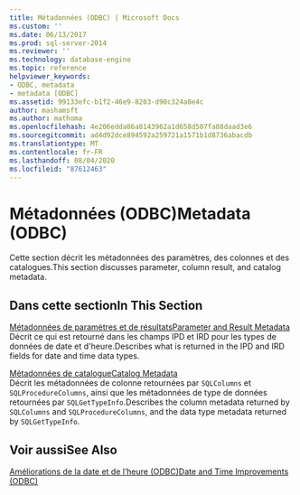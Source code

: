 ```yaml
---
title: Métadonnées (ODBC) | Microsoft Docs
ms.custom: ''
ms.date: 06/13/2017
ms.prod: sql-server-2014
ms.reviewer: ''
ms.technology: database-engine
ms.topic: reference
helpviewer_keywords:
- ODBC, metadata
- metadata [ODBC]
ms.assetid: 99133efc-b1f2-46e9-8203-d90c324a8e4c
author: mashamsft
ms.author: mathoma
ms.openlocfilehash: 4e206edda86a8143962a1d658d507fa88daad3e6
ms.sourcegitcommit: ad4d92dce894592a259721a1571b1d8736abacdb
ms.translationtype: MT
ms.contentlocale: fr-FR
ms.lasthandoff: 08/04/2020
ms.locfileid: "87612463"
---
```

# <a name="metadata-odbc"></a><span data-ttu-id="77f23-102">Métadonnées (ODBC)</span><span class="sxs-lookup"><span data-stu-id="77f23-102">Metadata (ODBC)</span></span>
  <span data-ttu-id="77f23-103">Cette section décrit les métadonnées des paramètres, des colonnes et des catalogues.</span><span class="sxs-lookup"><span data-stu-id="77f23-103">This section discusses parameter, column result, and catalog metadata.</span></span>  
  
## <a name="in-this-section"></a><span data-ttu-id="77f23-104">Dans cette section</span><span class="sxs-lookup"><span data-stu-id="77f23-104">In This Section</span></span>  
 [<span data-ttu-id="77f23-105">Métadonnées de paramètres et de résultats</span><span class="sxs-lookup"><span data-stu-id="77f23-105">Parameter and Result Metadata</span></span>](../../relational-databases/native-client-odbc-date-time/metadata-parameter-and-result.md)  
 <span data-ttu-id="77f23-106">Décrit ce qui est retourné dans les champs IPD et IRD pour les types de données de date et d'heure.</span><span class="sxs-lookup"><span data-stu-id="77f23-106">Describes what is returned in the IPD and IRD fields for date and time data types.</span></span>  
  
 [<span data-ttu-id="77f23-107">Métadonnées de catalogue</span><span class="sxs-lookup"><span data-stu-id="77f23-107">Catalog Metadata</span></span>](../../relational-databases/native-client-odbc-date-time/metadata-catalog.md)  
 <span data-ttu-id="77f23-108">Décrit les métadonnées de colonne retournées par `SQLColumns` et `SQLProcedureColumns`, ainsi que les métadonnées de type de données retournées par `SQLGetTypeInfo`.</span><span class="sxs-lookup"><span data-stu-id="77f23-108">Describes the column metadata returned by `SQLColumns` and `SQLProcedureColumns`, and the data type metadata returned by `SQLGetTypeInfo`.</span></span>  
  
## <a name="see-also"></a><span data-ttu-id="77f23-109">Voir aussi</span><span class="sxs-lookup"><span data-stu-id="77f23-109">See Also</span></span>  
 [<span data-ttu-id="77f23-110">Améliorations de la date et de l’heure &#40;ODBC&#41;</span><span class="sxs-lookup"><span data-stu-id="77f23-110">Date and Time Improvements &#40;ODBC&#41;</span></span>](../../relational-databases/native-client-odbc-date-time/date-and-time-improvements-odbc.md)  
  
  

